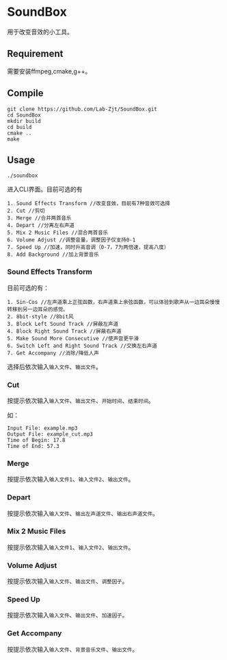 # SoundBox

用于改变音效的小工具。

## Requirement

需要安装ffmpeg,cmake,g++。

## Compile

```
git clone https://github.com/Lab-Zjt/SoundBox.git
cd SoundBox
mkdir build
cd build
cmake ..
make
```

## Usage

`./soundbox`

进入CLI界面。目前可选的有

```
1. Sound Effects Transform //改变音效，目前有7种音效可选择
2. Cut //剪切
3. Merge //合并两首音乐
4. Depart //分离左右声道
5. Mix 2 Music Files //混合两首音乐
6. Volume Adjust //调整音量，调整因子仅支持0-1
7. Speed Up //加速，同时升高音调（0-7，7为两倍速，提高八度）
8. Add Background //加上背景音乐
```

### Sound Effects Transform

目前可选的有：

```
1. Sin-Cos //左声道乘上正弦函数，右声道乘上余弦函数，可以体验到歌声从一边耳朵慢慢转移到另一边耳朵的感觉。
2. 8bit-style //8bit风
3. Block Left Sound Track //屏蔽左声道
4. Block Right Sound Track //屏蔽右声道
5. Make Sound More Consecutive //使声音更平滑
6. Switch Left and Right Sound Track //交换左右声道
7. Get Accompany //消除/降低人声
```

选择后依次输入`输入文件`、`输出文件`。

### Cut

按提示依次输入`输入文件`、`输出文件`、`开始时间`、`结束时间`。

如：

```
Input File: example.mp3
Output File: example_cut.mp3
Time of Begin: 17.8
Time of End: 57.3
```

### Merge

按提示依次输入`输入文件1`、`输入文件2`、`输出文件`。

### Depart

按提示依次输入`输入文件`、`输出左声道文件`、`输出右声道文件`。

### Mix 2 Music Files

按提示依次输入`输入文件1`、`输入文件2`、`输出文件`。

### Volume Adjust

按提示依次输入`输入文件`、`输出文件`、`调整因子`。

### Speed Up

按提示依次输入`输入文件`、`输出文件`、`加速因子`。

### Get Accompany

按提示依次输入`输入文件`、`背景音乐文件`、`输出文件`。
